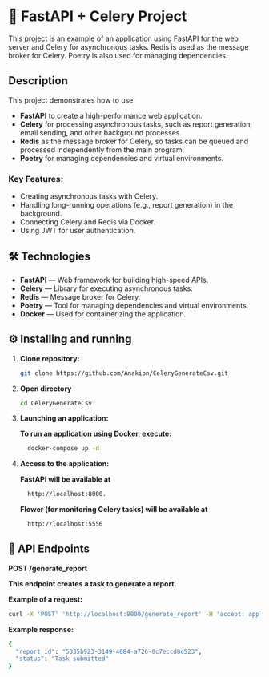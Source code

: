 # 🚀 FastAPI + Celery Project

This project is an example of an application using FastAPI for the web server and Celery for asynchronous tasks. Redis is used as the message broker for Celery. Poetry is also used for managing dependencies.

## Description

This project demonstrates how to use:

- **FastAPI** to create a high-performance web application.
- **Celery** for processing asynchronous tasks, such as report generation, email sending, and other background processes.
- **Redis** as the message broker for Celery, so tasks can be queued and processed independently from the main program.
- **Poetry** for managing dependencies and virtual environments.

### Key Features:

- Creating asynchronous tasks with Celery.
- Handling long-running operations (e.g., report generation) in the background.
- Connecting Celery and Redis via Docker.
- Using JWT for user authentication.

## 🛠 Technologies

- **FastAPI** — Web framework for building high-speed APIs.
- **Celery** — Library for executing asynchronous tasks.
- **Redis** — Message broker for Celery.
- **Poetry** — Tool for managing dependencies and virtual environments.
- **Docker** — Used for containerizing the application.

## ⚙️ Installing and running

1. **Clone repository:**

   ```bash
   git clone https://github.com/Anakion/CeleryGenerateCsv.git

2. **Open directory**
   ```bash
   cd CeleryGenerateCsv
3. **Launching an application:**

   **To run an application using Docker, execute:**

    ```bash
      docker-compose up -d
    ```
4. **Access to the application:**

    **FastAPI will be available at**
  
      ```bash
        http://localhost:8000.
      ```
    **Flower (for monitoring Celery tasks) will be available at** 
    
      ```bash
        http://localhost:5556
      ```
## 🚀 API Endpoints

**POST /generate_report**

**This endpoint creates a task to generate a report.**

**Example of a request:**

```bash
curl -X 'POST' 'http://localhost:8000/generate_report' -H 'accept: application/json'
```

**Example response:**

```bash
{
  "report_id": "5335b923-3149-4684-a726-0c7eccd8c523",
  "status": "Task submitted"
}
```



